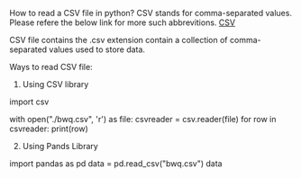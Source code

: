 How to read a CSV file in python?
CSV stands for comma-separated values. Please refere the below link for more such abbrevitions.
<a href="https://simpledefinitions.com/abbreviation/csv/">CSV</a>

CSV file contains the .csv extension contain a collection of comma-separated values used to store data.

Ways to read CSV file:

1. Using CSV library

import csv

with open("./bwq.csv", 'r') as file:
  csvreader = csv.reader(file)
  for row in csvreader:
    print(row)

2. Using Pands Library

import pandas as pd
data = pd.read_csv("bwq.csv")
data

